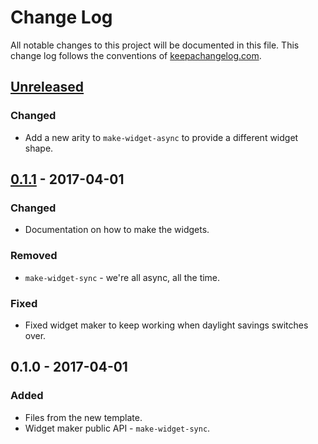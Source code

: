 # Change Log
All notable changes to this project will be documented in this file. This change log follows the conventions of [keepachangelog.com](http://keepachangelog.com/).

## [Unreleased]
### Changed
- Add a new arity to `make-widget-async` to provide a different widget shape.

## [0.1.1] - 2017-04-01
### Changed
- Documentation on how to make the widgets.

### Removed
- `make-widget-sync` - we're all async, all the time.

### Fixed
- Fixed widget maker to keep working when daylight savings switches over.

## 0.1.0 - 2017-04-01
### Added
- Files from the new template.
- Widget maker public API - `make-widget-sync`.

[Unreleased]: https://github.com/your-name/quickbrownfox/compare/0.1.1...HEAD
[0.1.1]: https://github.com/your-name/quickbrownfox/compare/0.1.0...0.1.1
